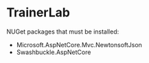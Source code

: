 # TrainerLab


NUGet packages that must be installed:

- Microsoft.AspNetCore.Mvc.NewtonsoftJson
- Swashbuckle.AspNetCore